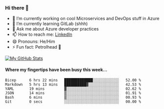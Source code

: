 ### Hi there 👋

- 🔭 I’m currently working on cool Microservices and DevOps stuff in Azure
- 🌱 I’m currently learning GitLab (shhh)
- 💬 Ask me about Azure developer practices
- 📫 How to reach me: [LinkedIn](https://www.linkedin.com/in/gordonbyers/)
- 😄 Pronouns: He/Him 
- ⚡ Fun fact: Petrolhead 🚙

[![My GitHub Stats](https://github-readme-stats.vercel.app/api/?username=gordonby&count_private=true&theme=tokyonight&showicons=true)]()
<!--[![My GitHub Language Stats](https://github-readme-stats.vercel.app/api/top-langs/?username=gordonby&langs_count=5&theme=tokyonight)]()-->

#### Where my fingertips have been busy this week... 
<!--START_SECTION:waka-->

```text
Bicep      6 hrs 22 mins   █████████████░░░░░░░░░░░░   52.00 %
Markdown   5 hrs 13 mins   ██████████▓░░░░░░░░░░░░░░   42.53 %
YAML       19 mins         ▓░░░░░░░░░░░░░░░░░░░░░░░░   02.62 %
JSON       14 mins         ▒░░░░░░░░░░░░░░░░░░░░░░░░   01.91 %
Bash       6 mins          ▒░░░░░░░░░░░░░░░░░░░░░░░░   00.93 %
Git        0 secs          ░░░░░░░░░░░░░░░░░░░░░░░░░   00.00 %
```

<!--END_SECTION:waka-->
